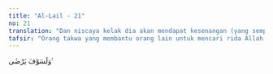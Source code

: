 ```yaml
---
title: "Al-Lail - 21"
no: 21
translation: "Dan niscaya kelak dia akan mendapat kesenangan (yang sempurna)."
tafsir: "Orang takwa yang membantu orang lain untuk mencari rida Allah itu akhirnya akan memperolehnya. Orang itu terjauh dari neraka, dan pasti masuk surga."
---
```


وَلَسَوْفَ يَرْضٰى ࣖ
